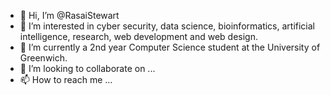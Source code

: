 - 👋 Hi, I’m @RasaiStewart
- 👀 I’m interested in cyber security, data science, bioinformatics, artificial intelligence, research, web development and web design.
- 🌱 I’m currently a 2nd year Computer Science student at the University of Greenwich.
- 💞️ I’m looking to collaborate on ...
- 📫 How to reach me ...
